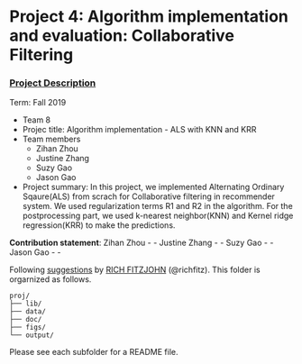 # Project 4: Algorithm implementation and evaluation: Collaborative Filtering

### [Project Description](doc/project4_desc.md)

Term: Fall 2019

+ Team 8
+ Projec title: Algorithm implementation - ALS with KNN and KRR 
+ Team members
	+ Zihan Zhou
	+ Justine Zhang
	+ Suzy Gao
	+ Jason Gao
+ Project summary: In this project, we implemented Alternating Ordinary Sqaure(ALS) from scrach for Collaborative filtering in recommender system. We used regularization terms R1 and R2 in the algorithm. For the postprocessing part, we used k-nearest neighbor(KNN) and Kernel ridge regression(KRR) to make the predictions. 
	
**Contribution statement**: 
	Zihan Zhou
	-
	-
	Justine Zhang
	-
	-
	Suzy Gao
	-
	-
	Jason Gao
	-
	-

Following [suggestions](http://nicercode.github.io/blog/2013-04-05-projects/) by [RICH FITZJOHN](http://nicercode.github.io/about/#Team) (@richfitz). This folder is orgarnized as follows.

```
proj/
├── lib/
├── data/
├── doc/
├── figs/
└── output/
```

Please see each subfolder for a README file.
